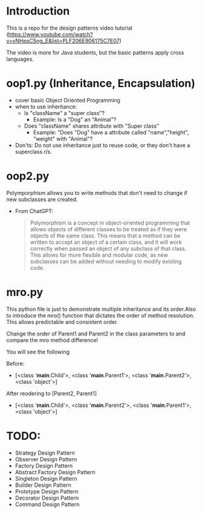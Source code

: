 # Introduction
This is a repo for the design patterns video tutorial (https://www.youtube.com/watch?v=vNHpsC5ng_E&list=PLF206E906175C7E07)

The video is more for Java students, but the basic patterns apply cross languages.

# oop1.py (Inheritance, Encapsulation)
- cover basic Object Oriented Programming
-  when to use inheritance:
    - Is "className" a "super class"?
        - Example: Is a "Dog" an "Animal"?
    - Does "className" shares attribute with "Super class" 
        - Example: "Does "Dog" have a attribute called "name","height", "weight" with "Animal"?
- Don'ts: Do not use inheritance just to reuse code, or they don't have a superclass r/s.

# oop2.py
Polymporphism allows you to write methods that don't need to change if new subclasses are created.

- From ChatGPT:
    > Polymorphism is a concept in object-oriented programming that allows objects of different classes to be treated as if they were objects of the same class. This means that a method can be written to accept an object of a certain class, and it will work correctly when passed an object of any subclass of that class. This allows for more flexible and modular code, as new subclasses can be added without needing to modify existing code.

# mro.py
This python file is just to demonstrate multiple inheritance and its order.Also to introduce the mro() function that dictates the order of method resolution. This allows predictable and consistent order. 

Change the order of Parent1 and Parent2 in the class parameters to and compare the mro method difference!

You will see the following

Before: 
- [<class '__main__.Child'>, <class '__main__.Parent1'>, <class '__main__.Parent2'>, <class 'object'>]

After reodering to [Parent2, Parent1]
- [<class '__main__.Child'>, <class '__main__.Parent2'>, <class '__main__.Parent1'>, <class 'object'>]


# TODO:
- Strategy Design Pattern
- Observer Design Pattern
- Factory Design Pattern
- Abstract Factory Design Pattern
- Singleton Design Pattern
- Builder Design Pattern
- Prototype Design Pattern
- Decorator Design Pattern
- Command Design Pattern